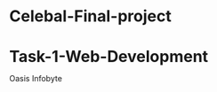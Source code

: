 # Celebal-Final-project
# Task-1-Web-Development
Oasis Infobyte
<!DOCTYPE html>
<html lang="en">

<head>
    <meta charset="UTF-8">
    <meta http-equiv="X-UA-Compatible" content="IE=edge">
    <meta name="viewport" content="width=device-width, initial-scale=1.0">
    <title>Document</title>
    <link rel="stylesheet" href="fontawesome/css/all.min.css">
    <style>
        * {
            margin: 0px;
            padding: 0px;
        }

        .container {
            width: 86%;
            margin-left: 100px;
        }

        .header {
            background-color: grey;
            height: 100px;
        }

        .header .nav-heading {
            margin-left: 10px;
            float: left;
            font-size: 60px;
            text-decoration: none;
            color: rgb(36, 2, 2);
        }

        .header .nav-heading:hover {
            color: #fff;
        }

        .header .menu {
            float: right;
        }

        .header .menu ul {
            list-style: none;
        }

        .header .menu ul li {
            display: inline-block;
            padding: 10px 25px;
            margin-top: 15px;
            font-size: 25px;
        }

        .header .menu ul li .nav-item {
            text-decoration: none;
            color: rgb(36, 31, 31);
        }

        .header .menu ul li .nav-item:hover {
            color: #fff;
        }

        .banner {
            height: 400px;
            margin-bottom: 40px;
        }

        .banner .img-res {
            width: 100%;
            height: 400px;
            object-fit: cover;
        }

        .services .header-service {
            text-align: center;
            font-size: 35px;
            color: rgb(54, 52, 52);
        }

        .services .columns {
            float: left;
            width: 400px;
            text-align: center;
            margin-top: 20px;
            border-right: 2px solid;
            margin-bottom: 40px;
        }

        .services .columns:last-child {
            border-right: 0px;
        }

        .columns .columns-title {
            margin: 5px;
            font-size: 22px;
            color: rgb(61, 60, 60);
        }

        .columns .columns-text {
            font-size: 17px;
            margin: 5px;
            margin-bottom: 20px;
        }

        .columns .columns-link {
            background-color: blue;
            color: #fff;
            padding: 10px;
            font-size: 20px;
            border-radius: 10px;
            text-decoration: none;
        }

        .card-deck {}

        .card-deck .card-header {
            text-align: center;
            font-size: 35px;
            color: rgb(54, 52, 52);
            margin-bottom: 20px;
        }

        .card-deck .card {
            float: left;
            width: 400px;
            background-color: rgb(209, 201, 201);
            text-align: center;
            margin-right: 20px;
            border-radius: 20px;
            height: 350px;
        }

        .card .card-title {
            margin: 10px;
            font-size: 25px;
            color: rgb(32, 7, 7);
            margin-bottom: 10px;
        }

        .card .image-res {
            border-radius: 100%;
            margin-bottom: 10px;
        }

        .card .card-text {
            color: rgb(78, 78, 78);
            font-size: 17px;
            margin-bottom: 10px;
        }

        .card .card-price {
            color: rgb(31, 4, 4);
            font-size: 23px;
            margin-bottom: 20px;
        }

        .card .btn {
            background-color: rgb(77, 71, 71);
            padding: 10px;
            font-size: 22px;
            color: #fff;
            text-decoration: none;
            border-radius: 10px;
            border: 2px solid white;
        }

        small {
            font-size: 14px;
        }

        span {
            color: red;
        }

        @media screen and (max-width:600px) {
            .header {
                height: 300px;
            }
            .header .nav-heading {
                display: none;
            }
            .header .menu ul li {
                display: block;
            }
            .card {
                margin-bottom: 10px;
            }
        }
    </style>
</head>

<body>
    <div class="container">

        <!-- Navigation -->
        <div class="header">
            <a href="" class="nav-heading">eLearning</a>
            <div class="menu">
                <ul>
                    <li><a href="Home.html" class="nav-item">Home</a></li>
                    <li><a href="#service" class="nav-item">Services</a></li>
                    <li><a href="#course" class="nav-item">Courses</a></li>
                    <li><a href="" class="nav-item">Contact Us</a></li>
                </ul>
            </div>
        </div>
        <!-- Banner Image-->
        <div class="banner">
            <img src="images/e1.jpg" alt="" class="img-res">
        </div>

        <!-- Services Cards-->

        <div class="services" id="service">
            <h1 class="header-service">Services</h1>
            <div class="columns">
                <i class="fas fa-ad"></i>
                <h2 class="columns-title">Web Designing</h2>
                <p class="columns-text">Lorem ipsum, dolor sit amet consectetur adipisicing elit. Cupiditate, quae!</p>
                <a href="#" class="columns-link">Know More</a>
            </div>
            <div class="columns">
                <i class="far fa-file-code"></i>
                <h2 class="columns-title">Web Developement</h2>
                <p class="columns-text">Lorem ipsum, dolor sit amet consectetur adipisicing elit. Cupiditate, quae!</p>
                <a href="#" class="columns-link">Know More</a>
            </div>
            <div class="columns">
                <i class="fas fa-robot"></i>
                <h2 class="columns-title">Web Android</h2>
                <p class="columns-text">Lorem ipsum, dolor sit amet consectetur adipisicing elit. Cupiditate, quae!</p>
                <a href="#" class="columns-link">Know More</a>
            </div>
        </div>

        <!-- Courses Cards-->

        <div class="card-deck" id="course">
            <h1 class="card-header">Courses</h1>
            <div class="card">
                <h2 class="card-title">Learn Python</h2>
                <img src="images/Python.jpg" alt="" class="image-res">
                <p class="card-text">Lorem ipsum dolor sit amet consectetur adipisicing elit. Veritatis, repellat.</p>
                <h3 class="card-price">Price : <small><del> 8000 </del> </small> &nbsp;&nbsp; <span>9000</span></h3>
                <a href="" class="btn">Buy Now</a>
            </div>
            <div class="card">
                <h2 class="card-title">Learn PHP</h2>
                <img src="images/php.jpg" alt="" class="image-res">
                <p class="card-text">Lorem ipsum dolor sit amet consectetur adipisicing elit. Veritatis, repellat.</p>
                <h3 class="card-price">Price : <small><del> 8000 </del> </small> &nbsp;&nbsp; <span>9000</span></h3>
                <a href="" class="btn">Buy Now</a>
            </div>
            <div class="card">
                <h2 class="card-title">Learn Angular</h2>
                <img src="images/angular.jpg" alt="" class="image-res">
                <p class="card-text">Lorem ipsum dolor sit amet consectetur adipisicing elit. Veritatis, repellat.</p>
                <h3 class="card-price">Price : <small><del> 8000 </del> </small> &nbsp;&nbsp; <span>9000</span> </h3>
                <a href="" class="btn">Buy Now</a>
            </div>
        </div>

    </div>
</body>

</html>
